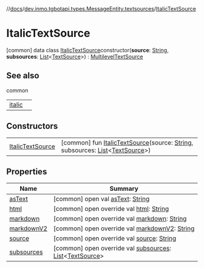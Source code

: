 //[docs](../../../index.md)/[dev.inmo.tgbotapi.types.MessageEntity.textsources](../index.md)/[ItalicTextSource](index.md)



# ItalicTextSource  
 [common] data class [ItalicTextSource](index.md)constructor(**source**: [String](https://kotlinlang.org/api/latest/jvm/stdlib/kotlin/-string/index.html), **subsources**: [List](https://kotlinlang.org/api/latest/jvm/stdlib/kotlin.collections/-list/index.html)<[TextSource](../../dev.inmo.tgbotapi.CommonAbstracts/-text-source/index.md)>) : [MultilevelTextSource](../../dev.inmo.tgbotapi.CommonAbstracts/-multilevel-text-source/index.md)   


## See also  
  
common  
  
| | |
|---|---|
| <a name="dev.inmo.tgbotapi.types.MessageEntity.textsources/ItalicTextSource///PointingToDeclaration/"></a>[italic](../italic.md)| <a name="dev.inmo.tgbotapi.types.MessageEntity.textsources/ItalicTextSource///PointingToDeclaration/"></a>|
  


## Constructors  
  
| | |
|---|---|
| <a name="dev.inmo.tgbotapi.types.MessageEntity.textsources/ItalicTextSource/ItalicTextSource/#kotlin.String#kotlin.collections.List[dev.inmo.tgbotapi.CommonAbstracts.TextSource]/PointingToDeclaration/"></a>[ItalicTextSource](-italic-text-source.md)| <a name="dev.inmo.tgbotapi.types.MessageEntity.textsources/ItalicTextSource/ItalicTextSource/#kotlin.String#kotlin.collections.List[dev.inmo.tgbotapi.CommonAbstracts.TextSource]/PointingToDeclaration/"></a> [common] fun [ItalicTextSource](-italic-text-source.md)(source: [String](https://kotlinlang.org/api/latest/jvm/stdlib/kotlin/-string/index.html), subsources: [List](https://kotlinlang.org/api/latest/jvm/stdlib/kotlin.collections/-list/index.html)<[TextSource](../../dev.inmo.tgbotapi.CommonAbstracts/-text-source/index.md)>)   <br>|


## Properties  
  
|  Name |  Summary | 
|---|---|
| <a name="dev.inmo.tgbotapi.types.MessageEntity.textsources/ItalicTextSource/asText/#/PointingToDeclaration/"></a>[asText](index.md#%5Bdev.inmo.tgbotapi.types.MessageEntity.textsources%2FItalicTextSource%2FasText%2F%23%2FPointingToDeclaration%2F%5D%2FProperties%2F625018081)| <a name="dev.inmo.tgbotapi.types.MessageEntity.textsources/ItalicTextSource/asText/#/PointingToDeclaration/"></a> [common] open val [asText](index.md#%5Bdev.inmo.tgbotapi.types.MessageEntity.textsources%2FItalicTextSource%2FasText%2F%23%2FPointingToDeclaration%2F%5D%2FProperties%2F625018081): [String](https://kotlinlang.org/api/latest/jvm/stdlib/kotlin/-string/index.html)   <br>|
| <a name="dev.inmo.tgbotapi.types.MessageEntity.textsources/ItalicTextSource/html/#/PointingToDeclaration/"></a>[html](html.md)| <a name="dev.inmo.tgbotapi.types.MessageEntity.textsources/ItalicTextSource/html/#/PointingToDeclaration/"></a> [common] open override val [html](html.md): [String](https://kotlinlang.org/api/latest/jvm/stdlib/kotlin/-string/index.html)   <br>|
| <a name="dev.inmo.tgbotapi.types.MessageEntity.textsources/ItalicTextSource/markdown/#/PointingToDeclaration/"></a>[markdown](markdown.md)| <a name="dev.inmo.tgbotapi.types.MessageEntity.textsources/ItalicTextSource/markdown/#/PointingToDeclaration/"></a> [common] open override val [markdown](markdown.md): [String](https://kotlinlang.org/api/latest/jvm/stdlib/kotlin/-string/index.html)   <br>|
| <a name="dev.inmo.tgbotapi.types.MessageEntity.textsources/ItalicTextSource/markdownV2/#/PointingToDeclaration/"></a>[markdownV2](markdown-v2.md)| <a name="dev.inmo.tgbotapi.types.MessageEntity.textsources/ItalicTextSource/markdownV2/#/PointingToDeclaration/"></a> [common] open override val [markdownV2](markdown-v2.md): [String](https://kotlinlang.org/api/latest/jvm/stdlib/kotlin/-string/index.html)   <br>|
| <a name="dev.inmo.tgbotapi.types.MessageEntity.textsources/ItalicTextSource/source/#/PointingToDeclaration/"></a>[source](source.md)| <a name="dev.inmo.tgbotapi.types.MessageEntity.textsources/ItalicTextSource/source/#/PointingToDeclaration/"></a> [common] open override val [source](source.md): [String](https://kotlinlang.org/api/latest/jvm/stdlib/kotlin/-string/index.html)   <br>|
| <a name="dev.inmo.tgbotapi.types.MessageEntity.textsources/ItalicTextSource/subsources/#/PointingToDeclaration/"></a>[subsources](subsources.md)| <a name="dev.inmo.tgbotapi.types.MessageEntity.textsources/ItalicTextSource/subsources/#/PointingToDeclaration/"></a> [common] open override val [subsources](subsources.md): [List](https://kotlinlang.org/api/latest/jvm/stdlib/kotlin.collections/-list/index.html)<[TextSource](../../dev.inmo.tgbotapi.CommonAbstracts/-text-source/index.md)>   <br>|

